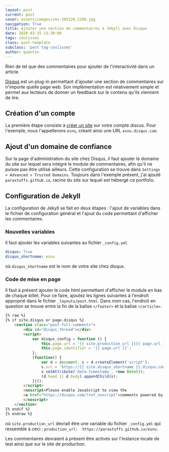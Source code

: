 ```yaml
---
layout: post
current: post
cover: assets/images/cms-265128_1280.jpg
navigation: True
title: Ajouter une section de commentaires à Jekyll avec Disqus
date: 2020-03-25 13:30:00
tags: coulisses
class: post-template
subclass: 'post tag-coulisses'
author: quentin
---
```


Rien de tel que des commentaires pour ajouter de l'interactivité dans un article.

[Disqus](https://disqus.com/) est un plug-in permettant d'ajouter une section de commentaires sur n'importe quelle page web.
Son implémentation est relativement simple et permet aux lecteurs de donner un feedback sur le contenu qu'ils viennent de lire.

## Création d'un compte
La première étape consiste à [créer un site](https://disqus.com/admin/create/) sur votre compte discus.
Pour l'exemple, nous l'appellerons `esnu`, créant ainsi une URL `esnu.disqus.com`.

## Ajout d'un domaine de confiance
Sur la page d'administration du site chez Disqus, il faut ajouter le domaine du site sur lequel sera intégré le module de commentaires, afin qu'il ne puisse pas être utilisé ailleurs.
Cette configuration se trouve dans `Settings > Advanced > Trusted Domains`.
Toujours dans l'exemple présent, j'ai ajouté `parastuffs.github.io`, racine du site sur lequel est hébergé ce portfolio.

## Configuration de Jekyll
La configuration de Jekyll se fait en deux étapes : l'ajout de variables dans le fichier de configuration général et l'ajout du code permettant d'afficher les commentaires.

### Nouvelles variables
Il faut ajouter les variables suivantes au fichier `_config.yml`

```yaml
disqus: True
disqus_shortname: esnu
```
où `disqus_shortname` est le nom de votre site chez disqus.

### Code de mise en page
Il faut à présent ajouter le code html permettant d'afficher le module en bas de chaque billet.
Pour ce faire, ajoutez les lignes suivantes à l'endroit approprié dans le fichier `_layouts/post.html`.
Dans mon cas, l'endroit en question se trouve entre la fin de la balise `</footer>` et la balise `</article>`.
```html
{% raw %}
{% if site.disqus or page.disqus %}
    <section class="post-full-comments">
        <div id="disqus_thread"></div>
        <script>
            var disqus_config = function () {
                this.page.url = '{{ site.production_url }}{{ page.url }}';
                this.page.identifier = '{{ page.url }}';
            };
            (function() {
                var d = document, s = d.createElement('script');
                s.src = 'https://{{ site.disqus_shortname }}.disqus.com/embed.js';
                s.setAttribute('data-timestamp', +new Date());
                (d.head || d.body).appendChild(s);
            })();
        </script>
        <noscript>Please enable JavaScript to view the
        <a href="https://disqus.com/?ref_noscript">comments powered by Disqus.</a>
        </noscript>
    </section>
{% endif %}
{% endraw %}
```
où `site.production_url` devrait être une variable du fichier `_config.yml` qui ressemble à ceci : `production_url:  https://parastuffs.github.io/esnu`.

Les commentaires devraient à présent être activés sur l'instance locale de test ainsi que sur le site de production.